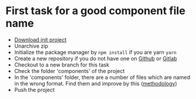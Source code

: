 # First task for a good component file name
- [Download init project](https://github.com/Desmond4724/principle-guide/raw/master/vue/component-name/tasks/1/init-project.zip)
- Unarchive zip
- Initialize the package manager by ```npm install``` if you are yarn ```yarn```
- Create a new repository if you do not have one on [Github](https://github.com) or [Gitlab](https://gitlab.com)
- Checkout to a new branch for this task
- Check the folder 'components' of the project
- In the 'components' folder, there are a number of files which are named in the wrong format. Find them and improve by this ([methodology](https://github.com/Desmond4724/principle-guide/tree/master/vue/component-name#filenames-example))
- Push the project